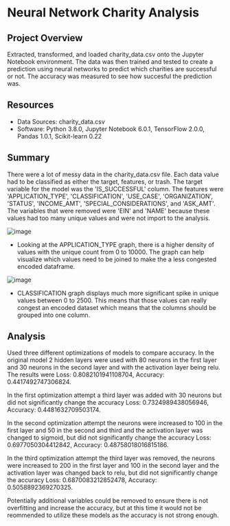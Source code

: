 # Neural Network Charity Analysis

## Project Overview

Extracted, transformed, and loaded charity_data.csv onto the Jupyter Notebook environment. The data was then trained and tested to create a prediction using neural networks to predict which charities are successful or not. The accuracy was measured to see how succesful the prediction was.

## Resources

* Data Sources: charity_data.csv
* Software: Python 3.8.0, Jupyter Notebook 6.0.1, TensorFlow 2.0.0, Pandas 1.0.1, Scikit-learn 0.22

## Summary

There were a lot of messy data in the charity_data.csv file. Each data value had to be classified as either the target, features, or trash. The target variable for the model was the 'IS_SUCCESSFUL' column. The features were 'APPLICATION_TYPE', 'CLASSIFICATION', 'USE_CASE', 'ORGANIZATION', 'STATUS', 'INCOME_AMT', 'SPECIAL_CONSIDERATIONS', and 'ASK_AMT'. The variables that were removed were 'EIN' and 'NAME' because these values had too many unique values and were not import to the analysis.

![image](https://user-images.githubusercontent.com/92001105/158037523-f28a5cb3-0c1a-4377-ada6-036cefc98fc8.png)

* Looking at the APPLICATION_TYPE graph, there is a higher density of values with the unique count from 0 to 10000. The graph can help visualize which values need to be joined to make the a less congested encoded dataframe.

![image](https://user-images.githubusercontent.com/92001105/158037569-a678cea9-8a23-4bd1-b9a5-e203417423d8.png)

* CLASSIFICATION graph displays much more significant spike in unique values between 0 to 2500. This means that those values can really congest an encoded dataset which means that the columns should be grouped into one column.

## Analysis

Used three different optimizations of models to compare accuracy. In the original model 2 hidden layers were used with 80 neurons in the first layer and 30 neurons in the second layer and with the activation layer being relu. The results were Loss: 0.8082101941108704, Accuracy: 0.4417492747306824.

In the first optimization attempt a third layer was added with 30 neurons but did not significantly change the accuracy Loss: 0.7324989438056946, Accuracy: 0.4481632709503174.

In the second optimization attempt the neurons were increased to 100 in the first layer and 50 in the second and third and the activation layer was changed to sigmoid, but did not significantly change the accuracy Loss: 0.6977050304412842, Accuracy: 0.48758018016815186.

In the third optimization attempt the third layer was removed, the neurons were increased to 200 in the first layer and 100 in the second layer and the activation layer was changed back to relu, but did not significantly change the accuracy Loss: 0.6870083212852478, Accuracy: 0.5058892369270325.

Potentially additional variables could be removed to ensure there is not overfitting and increase the accuracy, but at this time it would not be reommended to utilize these models as the accuracy is not strong enough.

